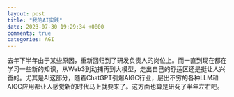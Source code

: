 ```yaml
---
layout: post
title: "我的AI实践"
date: 2023-07-30 19:29:34 +0800
comments: true
categories: AGI
---
```


去年下半年由于某些原因，重新回归到了研发负责人的岗位上。而一直到现在都在学习一些新的知识，从Web3到动捕再到大模型，走出自己的舒适区还是挺让人兴奋的。尤其是AI这部分，随着ChatGPT引爆AIGC行业，层出不穷的各种LLM和AIGC应用都让人感觉新的时代马上就要来了。这方面也算是研究了半年左右吧。

<!--more-->